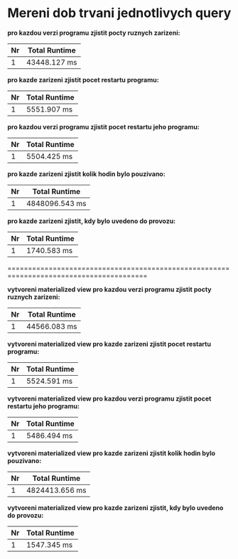 # Mereni dob trvani jednotlivych query

**pro kazdou verzi programu zjistit pocty ruznych zarizeni:**  

| Nr  |Total Runtime |
| --- | ------------------ |
| 1  | 43448.127 ms        | 

**pro kazde zarizeni zjistit pocet restartu programu:**  

| Nr  |Total Runtime |
| --- | ------------------ |
| 1  | 5551.907 ms       | 

**pro kazdou verzi programu zjistit pocet restartu jeho programu:**

| Nr  |Total Runtime |
| --- | ------------------ |
| 1  | 5504.425 ms       |  

**pro kazde zarizeni zjistit kolik hodin bylo pouzivano:**

| Nr  |Total Runtime |
| --- | ------------------ |
| 1  | 4848096.543 ms      | 

**pro kazde zarizeni zjistit, kdy bylo uvedeno do provozu:**

| Nr  |Total Runtime |
| --- | ------------------ |
| 1  | 1740.583 ms      | 

========================================================================================

**vytvoreni materialized view pro kazdou verzi programu zjistit pocty ruznych zarizeni:**

| Nr  |Total Runtime |
| --- | ------------------ |
| 1  | 44566.083 ms      |

**vytvoreni materialized view pro kazde zarizeni zjistit pocet restartu programu:**  

| Nr  |Total Runtime |
| --- | ------------------ |
| 1  | 5524.591 ms      | 

**vytvoreni materialized view pro kazdou verzi programu zjistit pocet restartu jeho programu:**

| Nr  |Total Runtime |
| --- | ------------------ |
| 1  | 5486.494 ms      | 

**vytvoreni materialized view pro kazde zarizeni zjistit kolik hodin bylo pouzivano:**

| Nr  |Total Runtime |
| --- | ------------------ |
| 1  | 4824413.656 ms      | 

**vytvoreni materialized view pro kazde zarizeni zjistit, kdy bylo uvedeno do provozu:**

| Nr  |Total Runtime |
| --- | ------------------ |
| 1  | 1547.345 ms      | 
